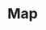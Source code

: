 ---
title: Map
tags: ["map", "location", "geography", "navigation", "cartography", "terrain", "directions"]
icon: map
svg: '<svg xmlns="http://www.w3.org/2000/svg" width="24" height="24" fill="none" viewBox="0 0 24 24" stroke-width="1.5" stroke-linecap="round" stroke-linejoin="round" stroke="currentColor"><path d="M3 8.593c0-1.527 0-2.29.393-2.735.139-.159.308-.285.497-.372 1.416-.653 3.272 1.066 4.77 1.013.197-.007.394-.035.587-.082 2.184-.535 3.552-3.08 5.798-3.39 1.287-.18 2.7.598 3.904 1.014.99.342 1.485.513 1.768.92C21 5.368 21 5.91 21 6.99v8.421c0 1.527 0 2.29-.393 2.736a1.493 1.493 0 0 1-.497.371c-1.416.653-3.272-1.065-4.77-1.012a2.903 2.903 0 0 0-.587.081c-2.184.535-3.552 3.08-5.798 3.391-1.281.178-4.847-.75-5.672-1.935C3 18.636 3 18.096 3 17.014V8.593Zm6-2.052v14.255m6-17.615v14.255"/></svg>'
---